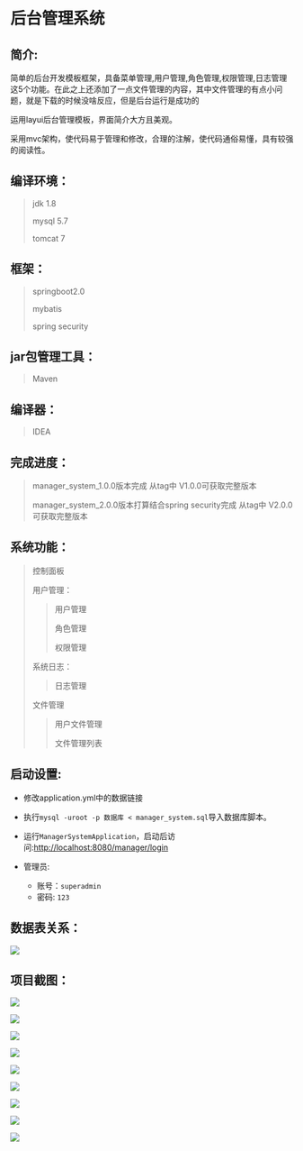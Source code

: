 # 后台管理系统

## 简介:
简单的后台开发模板框架，具备菜单管理,用户管理,角色管理,权限管理,日志管理这5个功能。在此之上还添加了一点文件管理的内容，其中文件管理的有点小问题，就是下载的时候没啥反应，但是后台运行是成功的

运用layui后台管理模板，界面简介大方且美观。

采用mvc架构，使代码易于管理和修改，合理的注解，使代码通俗易懂，具有较强的阅读性。

## 编译环境：

> jdk 1.8 
>
> mysql 5.7
>
> tomcat 7

## 框架：

> springboot2.0 
>
> mybatis
>
> spring security

## jar包管理工具：

> Maven

## 编译器：

> IDEA

## 完成进度：

> manager_system_1.0.0版本完成  从tag中 V1.0.0可获取完整版本
>
> manager_system_2.0.0版本打算结合spring security完成  从tag中 V2.0.0可获取完整版本

## 系统功能：

> 控制面板
>
> 用户管理：
>
> > 用户管理
> >
> > 角色管理
> >
> > 权限管理
>
> 系统日志：
>
> > 日志管理
>
> 文件管理
> > 用户文件管理
> >
> > 文件管理列表
> 
>>
## 启动设置:
* 修改application.yml中的数据链接

* 执行`mysql -uroot -p 数据库 < manager_system.sql`导入数据库脚本。
* 运行`ManagerSystemApplication`，启动后访问:<http://localhost:8080/manager/login> 
* 管理员:
  * 账号：`superadmin`
  * 密码:   `123`


## 数据表关系：

![](https://gitee.com/ZeroWdd/manager-system/raw/master/%E9%A1%B9%E7%9B%AE%E6%88%AA%E5%9B%BE/10.png)

## 项目截图：

![](https://gitee.com/ZeroWdd/manager-system/raw/master/%E9%A1%B9%E7%9B%AE%E6%88%AA%E5%9B%BE/1.png)

![](https://gitee.com/ZeroWdd/manager-system/raw/master/%E9%A1%B9%E7%9B%AE%E6%88%AA%E5%9B%BE/2.png)

![](https://gitee.com/ZeroWdd/manager-system/raw/master/%E9%A1%B9%E7%9B%AE%E6%88%AA%E5%9B%BE/3.png)

![](https://gitee.com/ZeroWdd/manager-system/raw/master/%E9%A1%B9%E7%9B%AE%E6%88%AA%E5%9B%BE/4.png)

![](https://gitee.com/ZeroWdd/manager-system/raw/master/%E9%A1%B9%E7%9B%AE%E6%88%AA%E5%9B%BE/5.png)

![](https://gitee.com/ZeroWdd/manager-system/raw/master/%E9%A1%B9%E7%9B%AE%E6%88%AA%E5%9B%BE/6.png)

![](https://gitee.com/ZeroWdd/manager-system/raw/master/%E9%A1%B9%E7%9B%AE%E6%88%AA%E5%9B%BE/7.png)

![](https://gitee.com/ZeroWdd/manager-system/raw/master/%E9%A1%B9%E7%9B%AE%E6%88%AA%E5%9B%BE/8.png)

![](https://gitee.com/ZeroWdd/manager-system/raw/master/%E9%A1%B9%E7%9B%AE%E6%88%AA%E5%9B%BE/9.png)

